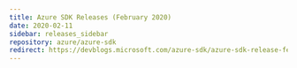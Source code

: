 ```yaml
---
title: Azure SDK Releases (February 2020)
date: 2020-02-11
sidebar: releases_sidebar
repository: azure/azure-sdk
redirect: https://devblogs.microsoft.com/azure-sdk/azure-sdk-release-february-2020/
---
```

